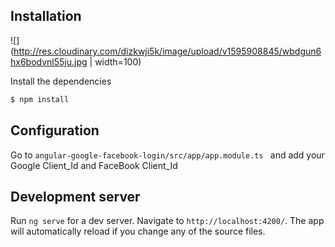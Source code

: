 ## Installation

![](http://res.cloudinary.com/dizkwji5k/image/upload/v1595908845/wbdgun6hx6bodvnl55ju.jpg | width=100)

Install the dependencies

```sh
$ npm install
```

## Configuration
Go to `angular-google-facebook-login/src/app/app.module.ts ` and add your Google Client_Id and FaceBook Client_Id

## Development server

Run `ng serve` for a dev server. Navigate to `http://localhost:4200/`. The app will automatically reload if you change any of the source files.
